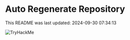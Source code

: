 # Auto Regenerate Repository

This README was last updated: 2024-09-30 07:34:13

 ![TryHackMe](https://tryhackme.com/badge/533634)